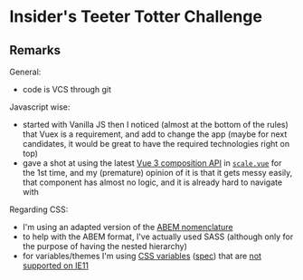 # Insider's Teeter Totter Challenge


## Remarks

General: 
- code is VCS through git 

Javascript wise:
- started with Vanilla JS then I noticed (almost at the bottom of the rules) that Vuex is a requirement, and add to change the app (maybe for next candidates, it would be great to have the required technologies right on top)
- gave a shot at using the latest [Vue 3 composition API](https://vuejs.org/api/composition-api-setup.html) in [`scale.vue`](./src/components/scale.vue) for the 1st time, and my (premature) opinion of it is that it gets messy easily, that component has almost no logic, and it is already hard to navigate with

Regarding CSS:
- I'm using an adapted version of the [ABEM nomenclature](https://css-tricks.com/abem-useful-adaptation-bem/)
- to help with the ABEM format, I've actually used SASS (although only for the purpose of having the nested hierarchy)
- for variables/themes I'm using [CSS variables](https://developer.mozilla.org/en-US/docs/Web/CSS/Using_CSS_custom_properties) ([spec](https://www.w3.org/TR/css-variables/)) that are [not supported on IE11](https://caniuse.com/css-variables)

